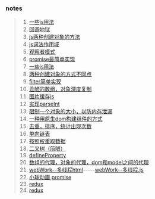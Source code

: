 ### notes

> 1. [一些js用法](./notes/一些js用法.md)  
> 2. [回调地狱](./notes/callbackHell.html)  
> 3. [js两种创建对象的方法](./notes/js两种创建对象的方法.md)  
> 4. [js词法作用域](./notes/js词法作用域.md)  
> 5. [观察者模式](./notes/Observer.html)  
> 6. [promise最简单实现](./notes/promise.html)  
> 7. [一些js用法](./notes/一些js用法.md)  
> 8. [两种创建对象的方式不同点](./notes/towCreateObjMethods.html)  
> 9. [filter简单实现](./notes/filter.md)  
> 10. [丑陋的数组，对象深度复制](./notes/deepExpandArr.html)  
> 11. [图片缓存js](./notes/imgLoad.html)  
> 12. [实现parseInt](./notes/parseIntX.html)  
> 13. [限制一个对象的大小，以防内存泄漏](./notes/limitedObj.html)  
> 14. [一种用原生dom构建组件的方式](./notes/generatingHTML.html)  
> 15. [去重，排序，统计出现次数](./notes/someTest.html)  
> 16. [单向链表](./notes/linkList.html)  
> 17. [按照权重取数据](./notes/weight.html)  
> 18. [二叉树（简陋）](./notes/binaryTree.html)  
> 19. [defineProperty](./notes/defineProperty.html)  
> 20. [数组的代理，对象的代理，dom和model之间的代理](./notes/proxy.html)  
> 21. [webWork--多线程html](./notes/webWorks.html)-----[webWork--多线程.js](./notes/worker.js)  
> 22. [小球动画,promise](./notes/animate.html) 
> 22. [redux](./notes/redux.md) 
> 22. [redux](./notes/eventCallback.md) 



